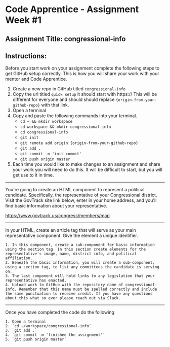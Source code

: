 # Code Apprentice - Assignment Week #1

## Assignment Title: congressional-info

## Instructions:
Before you start work on your assignment complete the following steps to get GitHub setup correctly. This is how you will share your work with your mentor and Code Apprentice.

1. Create a new repo in GitHub titled `congressional-info`
2. Copy the url titled `quick setup` it should start with https:// This will be different for everyone and should should replace `{origin-from-your-github-repo}` with that link.
3. Open a terminal
4. Copy and paste the following commands into your terminal.
	- `cd ~ && mkdir workspace`
	- `cd workspace && mkdir congressional-info`
	- `cd congressional-info`
	- `git init`
	- `git remote add origin {origin-from-your-github-repo}`
	- `git add .`
	- `git commit -m 'init commit'`
	- `git push origin master`
5. Each time you would like to make changes to an assignment and share your work you will need to do this. It will be difficult to start, but you will get use to it in time.

---

You're going to create an HTML component to represent a political candidate. Specifically, the representative of your Congressional district. Visit the GovTrack site link below, enter in your home address, and you'll find basic information about your representative.

https://www.govtrack.us/congress/members/map

---

In your HTML, create an article tag that will serve as your main representative component. Give the element a unique identifier.

    1. In this component, create a sub-component for basic information using the section tag. In this section create elements for the representative's image, name, district info, and political affiliation.
    2. Beneath the basic information, you will create a sub-component, using a section tag, to list any committees the candidate is serving on.
    3. The last component will hold links to any legislation that your representative has enacted.
    4. Upload work to GitHub with the repository name of congressional-info. Remember that this name must be spelled correctly and include the same punctuation to receive credit. If you have any questions about this what so ever please reach out via Slack.

---

Once you have completed the code do the following

    1. Open a terminal
    2. `cd ~/workspace/congressional-info`
    3. `git add .`
    4. `git commit -m 'finished the assignment'`
    5. `git push origin master`

